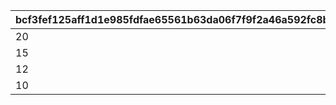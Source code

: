 |bcf3fef125aff1d1e985fdfae65561b63da06f7f9f2a46a592fc8bc5f5049986|3fa7ab61f17a5dd187199af70ccad835e8d3ebe9beec664ed5dcc3f535f6c14a|8b9d5c2bfd8aa0f41dc201528231d49a9b973ed49396e263831c24e40c6d757c|88e4ba5703e4d985d6340e77f77bd6a5f6e74a675501e12e69e5460d4ca2cee3|28c8d3d24771fc51c2f89891ed45a2b1a9c10e429810b0b366f167bd41c5700b|af716398e4d0bfd37c6068fd78e27b091a1eb22ee080ee21915f7a61c03c551c|345cb2cfed162022b6451f603db8806ce13df437fb8f424300a17230de1f25d3|d8a73355267173afcfb82bc674ed348d8526951887641748bf8111cb6f9ecb69|7ebed058866ba7f9820b5ee2211d9ca27924722c1a7b1fdf1a0d5ea970c8af2d|110180223ddc3d003524e4e3c4abc9b0fe935027775f3f95d0f33c6903dc3823|ecba81c6583d4ea4d5a8f559d30e75608dd0042ad89e27bd09b3e229ba2d6d8c|
| --- | --- | --- | --- | --- | --- | --- | --- | --- | --- | --- |
|20|5|20|101301|1|20|20|100201|1|20|20|
|15|0|15|105601|2|15|15|101701|2|15|15|
|12|5|12|100901|3|12|12|101401|3|12|12|
|10|5|10|105101|4|10|10|101001|4|10|10|